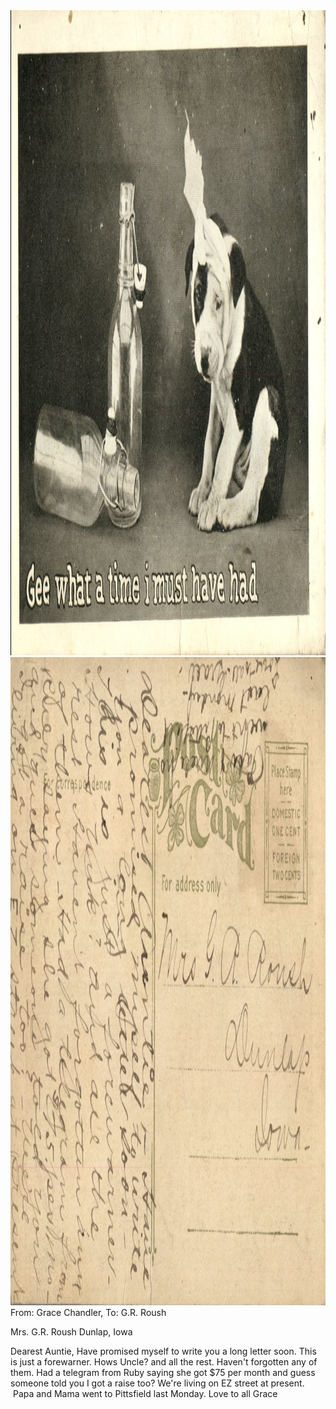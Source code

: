<html><body><img class="alignnone size-full wp-image-1346" src="/wp-content/uploads/2014/06/postcard-2014-20140613_16211660_0590.jpg" alt="postcard-2014-20140613_16211660_0590" width="1535" height="1032"> <img class="alignnone size-full wp-image-1347" src="/wp-content/uploads/2014/06/postcard-2014-20140613_16212459_05911.jpg" alt="postcard-2014-20140613_16212459_0591" width="1558" height="1037">From: Grace Chandler, To: G.R. Roush

Mrs. G.R. Roush
Dunlap, Iowa

Dearest Auntie,
Have promised myself to write you a long letter soon. This is just a forewarner. Hows Uncle? and all the rest. Haven't forgotten any of them. Had a telegram from Ruby saying she got $75 per month and guess someone told you I got a raise too? We're living on EZ street at present.  Papa and Mama went to Pittsfield last Monday.
Love to all
Grace</body></html>